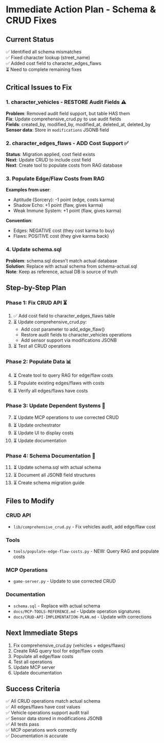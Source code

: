 # Immediate Action Plan - Schema & CRUD Fixes

## Current Status
✅ Identified all schema mismatches  
✅ Fixed character lookup (street_name)  
✅ Added cost field to character_edges_flaws  
⏳ Need to complete remaining fixes

## Critical Issues to Fix

### 1. character_vehicles - RESTORE Audit Fields ⚠️
**Problem**: Removed audit field support, but table HAS them  
**Fix**: Update comprehensive_crud.py to use audit fields  
**Fields**: created_by, modified_by, modified_at, deleted_at, deleted_by  
**Sensor data**: Store in `modifications` JSONB field

### 2. character_edges_flaws - ADD Cost Support ✅
**Status**: Migration applied, cost field exists  
**Next**: Update CRUD to include cost field  
**Next**: Create tool to populate costs from RAG database

### 3. Populate Edge/Flaw Costs from RAG
**Examples from user**:
- Aptitude (Sorcery): -1 point (edge, costs karma)
- Shadow Echo: +1 point (flaw, gives karma)
- Weak Immune System: +1 point (flaw, gives karma)

**Convention**:
- Edges: NEGATIVE cost (they cost karma to buy)
- Flaws: POSITIVE cost (they give karma back)

### 4. Update schema.sql
**Problem**: schema.sql doesn't match actual database  
**Solution**: Replace with actual schema from schema-actual.sql  
**Note**: Keep as reference, actual DB is source of truth

## Step-by-Step Plan

### Phase 1: Fix CRUD API ⏳
1. ✅ Add cost field to character_edges_flaws table
2. ⏳ Update comprehensive_crud.py:
   - Add cost parameter to add_edge_flaw()
   - Restore audit fields to character_vehicles operations
   - Add sensor support via modifications JSONB
3. ⏳ Test all CRUD operations

### Phase 2: Populate Data 📊
4. ⏳ Create tool to query RAG for edge/flaw costs
5. ⏳ Populate existing edges/flaws with costs
6. ⏳ Verify all edges/flaws have costs

### Phase 3: Update Dependent Systems 🔧
7. ⏳ Update MCP operations to use corrected CRUD
8. ⏳ Update orchestrator
9. ⏳ Update UI to display costs
10. ⏳ Update documentation

### Phase 4: Schema Documentation 📝
11. ⏳ Update schema.sql with actual schema
12. ⏳ Document all JSONB field structures
13. ⏳ Create schema migration guide

## Files to Modify

### CRUD API
- `lib/comprehensive_crud.py` - Fix vehicles audit, add edge/flaw cost

### Tools
- `tools/populate-edge-flaw-costs.py` - NEW: Query RAG and populate costs

### MCP Operations
- `game-server.py` - Update to use corrected CRUD

### Documentation
- `schema.sql` - Replace with actual schema
- `docs/MCP-TOOLS-REFERENCE.md` - Update operation signatures
- `docs/CRUD-API-IMPLEMENTATION-PLAN.md` - Update with corrections

## Next Immediate Steps

1. Fix comprehensive_crud.py (vehicles + edges/flaws)
2. Create RAG query tool for edge/flaw costs
3. Populate all edge/flaw costs
4. Test all operations
5. Update MCP server
6. Update documentation

## Success Criteria
✅ All CRUD operations match actual schema  
✅ All edges/flaws have cost values  
✅ Vehicle operations support audit trail  
✅ Sensor data stored in modifications JSONB  
✅ All tests pass  
✅ MCP operations work correctly  
✅ Documentation is accurate
